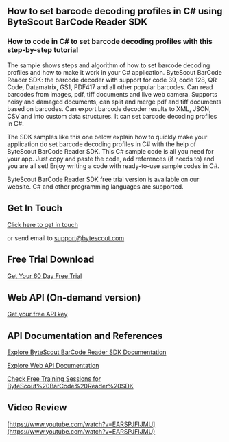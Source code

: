 ## How to set barcode decoding profiles in C# using ByteScout BarCode Reader SDK

### How to code in C# to set barcode decoding profiles with this step-by-step tutorial

The sample shows steps and algorithm of how to set barcode decoding profiles and how to make it work in your C# application. ByteScout BarCode Reader SDK: the barcode decoder with support for code 39, code 128, QR Code, Datamatrix, GS1, PDF417 and all other popular barcodes. Can read barcodes from images, pdf, tiff documents and live web camera. Supports noisy and damaged documents, can split and merge pdf and tiff documents based on barcodes. Can export barcode decoder results to XML, JSON, CSV and into custom data structures. It can set barcode decoding profiles in C#.

The SDK samples like this one below explain how to quickly make your application do set barcode decoding profiles in C# with the help of ByteScout BarCode Reader SDK. This C# sample code is all you need for your app. Just copy and paste the code, add references (if needs to) and you are all set! Enjoy writing a code with ready-to-use sample codes in C#.

ByteScout BarCode Reader SDK free trial version is available on our website. C# and other programming languages are supported.

## Get In Touch

[Click here to get in touch](https://bytescout.zendesk.com/hc/en-us/requests/new?subject=ByteScout%20BarCode%20Reader%20SDK%20Question)

or send email to [support@bytescout.com](mailto:support@bytescout.com?subject=ByteScout%20BarCode%20Reader%20SDK%20Question) 

## Free Trial Download

[Get Your 60 Day Free Trial](https://bytescout.com/download/web-installer?utm_source=github-readme)

## Web API (On-demand version)

[Get your free API key](https://pdf.co/documentation/api?utm_source=github-readme)

## API Documentation and References

[Explore ByteScout BarCode Reader SDK Documentation](https://bytescout.com/documentation/index.html?utm_source=github-readme)

[Explore Web API Documentation](https://pdf.co/documentation/api?utm_source=github-readme)

[Check Free Training Sessions for ByteScout%20BarCode%20Reader%20SDK](https://academy.bytescout.com/)

## Video Review

[https://www.youtube.com/watch?v=EARSPJFIJMU](https://www.youtube.com/watch?v=EARSPJFIJMU)